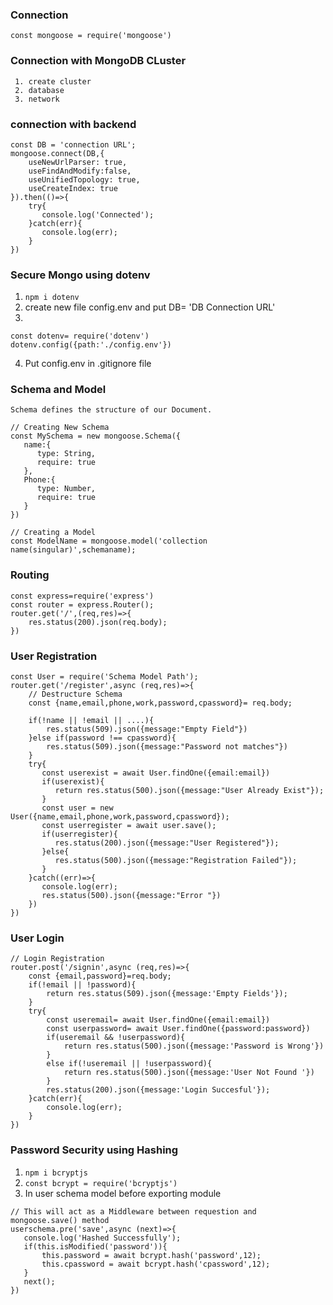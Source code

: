 ### Connection
``` const mongoose = require('mongoose') ```

### Connection with MongoDB CLuster
```
 1. create cluster
 2. database
 3. network
```
### connection with backend
```
const DB = 'connection URL';
mongoose.connect(DB,{
    useNewUrlParser: true,
    useFindAndModify:false,
    useUnifiedTopology: true,
    useCreateIndex: true
}).then(()=>{
    try{
       console.log('Connected');
    }catch(err){
       console.log(err);
    }
})
```
### Secure Mongo using dotenv
 1. ```npm i dotenv```
 2. create new file config.env and put DB= 'DB Connection URL'
 3. 
 ```
 const dotenv= require('dotenv')
 dotenv.config({path:'./config.env'})
 ```
 4. Put config.env in .gitignore file

### Schema and Model
```Schema defines the structure of our Document.```
``` 
// Creating New Schema
const MySchema = new mongoose.Schema({
   name:{
      type: String,
      require: true
   },
   Phone:{
      type: Number,
      require: true
   }
})
```
```
// Creating a Model
const ModelName = mongoose.model('collection name(singular)',schemaname);
```

### Routing
```
const express=require('express')
const router = express.Router();
router.get('/',(req,res)=>{
    res.status(200).json(req.body);
})
```

### User Registration
```
const User = require('Schema Model Path');
router.get('/register',async (req,res)=>{
    // Destructure Schema 
    const {name,email,phone,work,password,cpassword}= req.body;
    
    if(!name || !email || ....){
        res.status(509).json({message:"Empty Field"})
    }else if(password !== cpassword){
        res.status(509).json({message:"Password not matches"})
    }
    try{
       const userexist = await User.findOne({email:email})
       if(userexist){
          return res.status(500).json({message:"User Already Exist"});
       }
       const user = new User({name,email,phone,work,password,cpassword});
       const userregister = await user.save();
       if(userregister){
          res.status(200).json({message:"User Registered"});
       }else{
          res.status(500).json({message:"Registration Failed"});
       }
    }catch((err)=>{
       console.log(err);
       res.status(500).json({message:"Error "})
    })
})
```

### User Login
```
// Login Registration
router.post('/signin',async (req,res)=>{
    const {email,password}=req.body;
    if(!email || !password){
        return res.status(509).json({message:'Empty Fields'});
    }
    try{
        const useremail= await User.findOne({email:email})
        const userpassword= await User.findOne({password:password})
        if(useremail && !userpassword){
            return res.status(500).json({message:'Password is Wrong'})
        }
        else if(!useremail || !userpassword){
            return res.status(500).json({message:'User Not Found '})
        }
        res.status(200).json({message:'Login Succesful'});
    }catch(err){
        console.log(err);
    }
})
```

### Password Security using Hashing
1. ```npm i bcryptjs```
2. ```const bcrypt = require('bcryptjs')```
3. In user schema model before exporting module
 ```
 // This will act as a Middleware between requestion and mongoose.save() method
 userschema.pre('save',async (next)=>{
    console.log('Hashed Successfully');
    if(this.isModified('password')){
        this.password = await bcrypt.hash('password',12);
        this.cpassword = await bcrypt.hash('cpassword',12);
    }
    next();
 })
 ```
